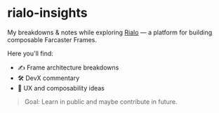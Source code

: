 # rialo-insights

My breakdowns & notes while exploring [Rialo](https://www.rialo.io) — a platform for building composable Farcaster Frames.

Here you'll find:
- ✍️ Frame architecture breakdowns
- 🛠 DevX commentary
- 🧠 UX and composability ideas

> Goal: Learn in public and maybe contribute in future.
